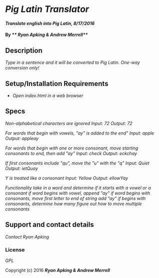 # _Pig Latin Translator_

#### _Translate english into Pig Latin, 8/17/2016_

#### By _** Ryan Apking & Andrew Merrell**_

## Description

_Type in a sentence and it will be converted to Pig Latin. One-way conversion only!_

## Setup/Installation Requirements

* _Open index.html in a web browser_

## Specs

_Non-alphabetical characters are ignored_
_Input: 72_
_Output: 72_

_For words that begin with vowels, "ay" is added to the end"_
_Input: apple_
_Output: appleay_

_For words that begin with one or more consonant, move starting consonants to end, then add "ay"_
_Input: check_
_Output: eckchay_

_If first consonants include "qu", move the "u" with the "q"_
_Input: Quiet_
_Output: ietQuay_

_Y is treated like a consonant_
_Input: Yellow_
_Output: ellowYay_

_Functionality_
_take in a word and determine if it starts with a vowel or a consonant_
_if word begins with vowel, append "ay"_
_if word begins with consonants, move first letter to end of string_
_add "ay"_
_if begins with consonants, determine how many_
_figure out how to move multiple consonants_

## Support and contact details

_Contact Ryan Apking_

### License

*GPL*

Copyright (c) 2016 **_Ryan Apking & Andrew Merrell_**
